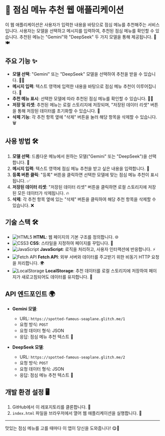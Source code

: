 # 🍱 점심 메뉴 추천 웹 애플리케이션

이 웹 애플리케이션은 사용자가 입력한 내용을 바탕으로 점심 메뉴를 추천해주는 서비스입니다. 사용자는 모델을 선택하고 메시지를 입력하여, 추천된 점심 메뉴를 확인할 수 있습니다. 추천된 메뉴는 "Gemini"와 "DeepSeek" 두 가지 모델을 통해 제공됩니다. 🤖🍽️

## 주요 기능 ✨

- **모델 선택**: "Gemini" 또는 "DeepSeek" 모델을 선택하여 추천을 받을 수 있습니다. 🤖🔮
- **메시지 입력**: 텍스트 영역에 입력한 내용을 바탕으로 점심 메뉴 추천이 이루어집니다. 📝
- **추천 메뉴 표시**: 선택한 모델에 따라 추천된 점심 메뉴를 확인할 수 있습니다. 🍔🍣
- **저장 및 리셋**: 추천된 메뉴는 로컬 스토리지에 저장되며, "저장된 데이터 리셋" 버튼을 통해 저장된 데이터를 초기화할 수 있습니다. 🔄
- **삭제 기능**: 각 추천 항목 옆에 "삭제" 버튼을 눌러 해당 항목을 삭제할 수 있습니다. 🗑️

## 사용 방법 🛠️

1. **모델 선택**: 드롭다운 메뉴에서 원하는 모델("Gemini" 또는 "DeepSeek")을 선택합니다. 🎯
2. **메시지 입력**: 텍스트 영역에 점심 메뉴 추천을 받고 싶은 내용을 입력합니다. 💬
3. **등록 버튼 클릭**: "등록" 버튼을 클릭하면 선택한 모델에 맞는 점심 메뉴 추천이 표시됩니다. ✅
4. **저장된 데이터 리셋**: "저장된 데이터 리셋" 버튼을 클릭하면 로컬 스토리지에 저장된 모든 데이터가 삭제됩니다. 🔥
5. **삭제**: 각 추천 항목 옆에 있는 "삭제" 버튼을 클릭하여 해당 추천 항목을 삭제할 수 있습니다. ❌

## 기술 스택 🛠️

- ![HTML5](https://img.shields.io/badge/HTML5-FF6347?style=flat-square&logo=html5&logoColor=white) **HTML**: 웹 페이지의 기본 구조를 정의합니다. 🌐
- ![CSS3](https://img.shields.io/badge/CSS3-0077B5?style=flat-square&logo=css3&logoColor=white) **CSS**: 스타일을 지정하여 페이지를 꾸밉니다. 🎨
- ![JavaScript](https://img.shields.io/badge/JavaScript-F7DF1E?style=flat-square&logo=javascript&logoColor=black) **JavaScript**: 로직을 처리하고, 사용자 인터랙션에 반응합니다. ⚡
- ![Fetch API](https://img.shields.io/badge/Fetch_API-FF4081?style=flat-square&logo=fetch&logoColor=white) **Fetch API**: 외부 서버와 데이터를 주고받기 위한 비동기 HTTP 요청을 처리합니다. 🌍
- ![LocalStorage](https://img.shields.io/badge/LocalStorage-4DBA87?style=flat-square&logo=html5&logoColor=white) **LocalStorage**: 추천 데이터를 로컬 스토리지에 저장하여 페이지가 새로고침되어도 데이터를 유지합니다. 💾

## API 엔드포인트 🌍

- **Gemini 모델**:

  - URL: `https://spotted-famous-seaplane.glitch.me/1`
  - 요청 방식: `POST`
  - 요청 데이터 형식: JSON
  - 응답: 점심 메뉴 추천 텍스트 🍜

- **DeepSeek 모델**:
  - URL: `https://spotted-famous-seaplane.glitch.me/2`
  - 요청 방식: `POST`
  - 요청 데이터 형식: JSON
  - 응답: 점심 메뉴 추천 텍스트 🍕

## 개발 환경 설정 🖥️

1. GitHub에서 이 레포지토리를 클론합니다. 👾
2. `index.html` 파일을 브라우저에서 열어 웹 애플리케이션을 실행합니다. 🚀

---

맛있는 점심 메뉴를 고를 때마다 이 앱이 당신을 도와줍니다! 😋🍴
